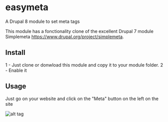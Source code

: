 # easymeta
A Drupal 8 module to set meta tags

This module has a fonctionality clone of the excellent Drupal 7 module Simplemeta https://www.drupal.org/project/simplemeta.

## Install

1 - Just clone or donwload this module and copy it to your module folder.
2 - Enable it

## Usage

Just go on your website and click on the "Meta" button on the left on the site

![alt tag](https://www.openaccess.fr/easymeta.png)
